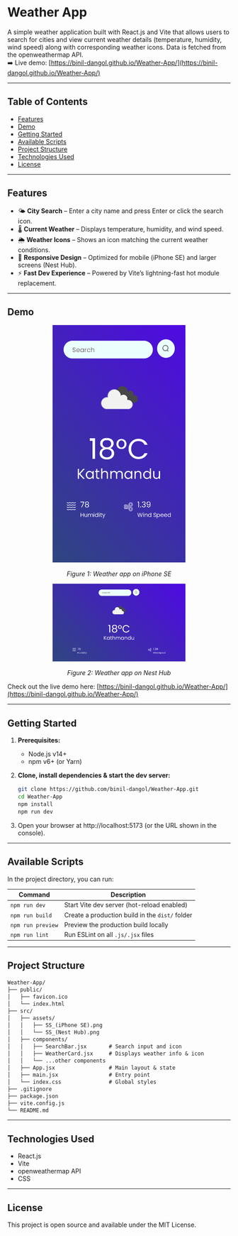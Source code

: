 # Weather App

A simple weather application built with React.js and Vite that allows users to search for cities and view current weather details (temperature, humidity, wind speed) along with corresponding weather icons. Data is fetched from the openweathermap API.  
➡️ Live demo: [https://binil-dangol.github.io/Weather-App/](https://binil-dangol.github.io/Weather-App/)

---

## Table of Contents

- [Features](#features)  
- [Demo](#demo)  
- [Getting Started](#getting-started)  
- [Available Scripts](#available-scripts)  
- [Project Structure](#project-structure)  
- [Technologies Used](#technologies-used)  
- [License](#license)  

---

## Features

- 🌤️ **City Search** – Enter a city name and press Enter or click the search icon.  
- 🌡️ **Current Weather** – Displays temperature, humidity, and wind speed.  
- 🌦️ **Weather Icons** – Shows an icon matching the current weather conditions.  
- 🔄 **Responsive Design** – Optimized for mobile (iPhone SE) and larger screens (Nest Hub).  
- ⚡ **Fast Dev Experience** – Powered by Vite’s lightning-fast hot module replacement.  

---

## Demo

<div align="center">
  <img src="src/assets/SS_(iPhone SE).png" alt="Weather app on iPhone SE" width="300" />
  <p><i>Figure 1: Weather app on iPhone SE</i></p>

  <img src="src/assets/SS_(Nest Hub).png" alt="Weather app on Nest Hub" width="300" />
  <p><i>Figure 2: Weather app on Nest Hub</i></p>
</div>

Check out the live demo here: [https://binil-dangol.github.io/Weather-App/](https://binil-dangol.github.io/Weather-App/)

---

## Getting Started

1. **Prerequisites:**  
   - Node.js v14+  
   - npm v6+ (or Yarn)

2. **Clone, install dependencies & start the dev server:**  
   ```bash
   git clone https://github.com/binil-dangol/Weather-App.git
   cd Weather-App
   npm install
   npm run dev

3. Open your browser at http://localhost:5173 (or the URL shown in the console).

---

## Available Scripts
In the project directory, you can run:

| Command           | Description                                     |
| ----------------- | ----------------------------------------------- |
| `npm run dev`     | Start Vite dev server (hot-reload enabled)      |
| `npm run build`   | Create a production build in the `dist/` folder |
| `npm run preview` | Preview the production build locally            |
| `npm run lint`    | Run ESLint on all `.js/.jsx` files              |

---

## Project Structure

```text
Weather-App/
├── public/
│   ├── favicon.ico
│   └── index.html
├── src/
│   ├── assets/
│   │   ├── SS_(iPhone SE).png
│   │   └── SS_(Nest Hub).png
│   ├── components/
│   │   ├── SearchBar.jsx       # Search input and icon
│   │   ├── WeatherCard.jsx     # Displays weather info & icon
│   │   └── ...other components
│   ├── App.jsx                 # Main layout & state
│   ├── main.jsx                # Entry point
│   └── index.css               # Global styles
├── .gitignore
├── package.json
├── vite.config.js
└── README.md
```

---

## Technologies Used

- React.js
- Vite
- openweathermap API
- CSS

---

## License
This project is open source and available under the MIT License.
